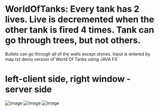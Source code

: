 # WorldOfTanks: Every tank has 2 lives. Live is decremented when the other tank is fired 4 times. Tank can go through trees, but not others.
Bullets can go through all of the walls except stones. Input is entered by map.txt
demo version of World Of Tanks using JAVA FX
# left-client side, right window - server side
![image](https://user-images.githubusercontent.com/105817770/173246609-aa798b77-1223-4256-8734-d6f9913cc1e1.png)
![image](https://user-images.githubusercontent.com/105817770/173246611-26b8b77a-c7c5-45ef-a255-37944cc62d27.png)
![image](https://user-images.githubusercontent.com/105817770/173246614-b4b59975-1144-40e3-bd20-6a162505739b.png)
